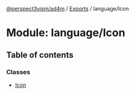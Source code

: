 [@perspect3vism/ad4m](../README.md) / [Exports](../modules.md) / language/Icon

# Module: language/Icon

## Table of contents

### Classes

- [Icon](../classes/language_Icon.Icon.md)

